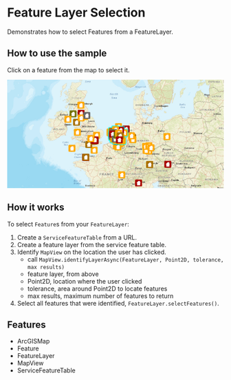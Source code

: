 <h1>Feature Layer Selection</h1>

<p>Demonstrates how to select Features from a FeatureLayer.</p>

<h2>How to use the sample</h2>

<p>Click on a feature from the map to select it.</p>

<p><img src="FeatureLayerSelection.png" alt="" title="" /></p>

<h2>How it works</h2>

<p>To select <code>Feature</code>s from your <code>FeatureLayer</code>:</p>

<ol>
  <li>Create a <code>ServiceFeatureTable</code> from a URL.</li>
  <li>Create a feature layer from the service feature table.</li>
  <li>Identify <code>MapView</code> on the location the user has clicked.
    <ul><li>call <code>MapView.identifyLayerAsync(FeatureLayer, Point2D, tolerance, max results)</code></li>
      <li>feature layer, from above</li>
      <li>Point2D, location where the user clicked</li>
      <li>tolerance, area around Point2D to locate features</li>
      <li>max results, maximum number of features to return</li></ul></li>
  <li>Select all features that were identified, <code>FeatureLayer.selectFeatures()</code>.</li>
</ol>

<h2>Features</h2>

<ul>
  <li>ArcGISMap</li>
  <li>Feature</li>
  <li>FeatureLayer</li>
  <li>MapView</li>
  <li>ServiceFeatureTable</li>
</ul>

